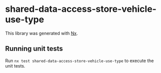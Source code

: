 # shared-data-access-store-vehicle-use-type

This library was generated with [Nx](https://nx.dev).

## Running unit tests

Run `nx test shared-data-access-store-vehicle-use-type` to execute the unit tests.
